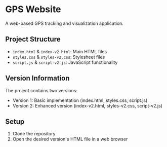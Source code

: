 # GPS Website

A web-based GPS tracking and visualization application.

## Project Structure
- `index.html` & `index-v2.html`: Main HTML files
- `styles.css` & `styles-v2.css`: Stylesheet files
- `script.js` & `script-v2.js`: JavaScript functionality

## Version Information
The project contains two versions:
- Version 1: Basic implementation (index.html, styles.css, script.js)
- Version 2: Enhanced version (index-v2.html, styles-v2.css, script-v2.js)

## Setup
1. Clone the repository
2. Open the desired version's HTML file in a web browser
